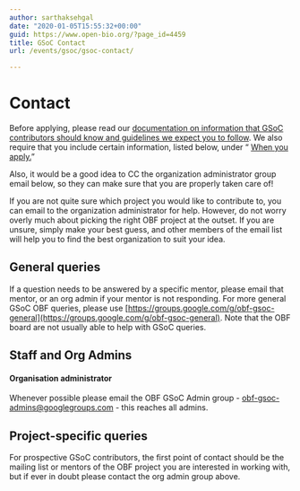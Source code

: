 ```yaml
---
author: sarthaksehgal
date: "2020-01-05T15:55:32+00:00"
guid: https://www.open-bio.org/?page_id=4459
title: GSoC Contact
url: /events/gsoc/gsoc-contact/

---
```

# Contact

Before applying, please read our [documentation on information that GSoC contributors should know and guidelines we expect you to follow](/obf-hugo-test/wp/events/gsoc/gsoc-guide). We also require that you include certain information, listed below, under “ [When you apply.](/obf-hugo-test/wp/events/gsoc/gsoc-guide#when-you-apply)”

Also, it would be a good idea to CC the organization administrator group email below, so they can make sure that you are properly taken care of!

If you are not quite sure which project you would like to contribute to, you can email to the organization administrator for help. However, do not worry overly much about picking the right OBF project at the outset. If you are unsure, simply make your best guess, and other members of the email list will help you to find the best organization to suit your idea.

## General queries

If a question needs to be answered by a specific mentor, please email that mentor, or an org admin if your mentor is not responding. For more general GSoC OBF queries, please use [https://groups.google.com/g/obf-gsoc-general](https://groups.google.com/g/obf-gsoc-general). Note that the OBF board are not usually able to help with GSoC queries.

## Staff and Org Admins

#### Organisation administrator

Whenever possible please email the OBF GSoC Admin group - [obf-gsoc-admins@googlegroups.com](mailto:obf-gsoc-admins@googlegroups.com) \- this reaches all admins.

## Project-specific queries

For prospective GSoC contributors, the first point of contact should be the mailing list or mentors of the OBF project you are interested in working with, but if ever in doubt please contact the org admin group above.
